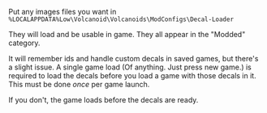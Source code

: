 Put any images files you want in `%LOCALAPPDATA%Low\Volcanoid\Volcanoids\ModConfigs\Decal-Loader`

They will load and be usable in game. They all appear in the "Modded" category.

It will remember ids and handle custom decals in saved games, but there's a slight issue.
A single game load (Of anything. Just press new game.) is required to load the decals before you load a game with those decals in it. This must be done *once* per game launch.

If you don't, the game loads before the decals are ready.